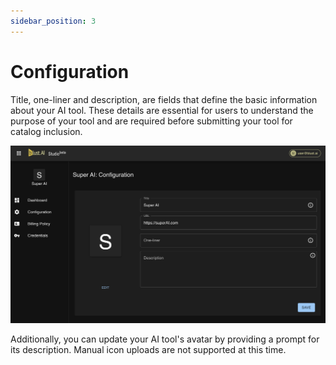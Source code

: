 ```yaml
---
sidebar_position: 3
---
```


# Configuration

Title, one-liner and description,  are fields that define the basic information about your AI tool. These details are essential for users to understand the purpose of your tool and are required before submitting your tool for catalog inclusion.

![Configuration](./../assets/attaching-configuration.jpg)

Additionally, you can update your AI tool's avatar by providing a prompt for its description. Manual icon uploads are not supported at this time.